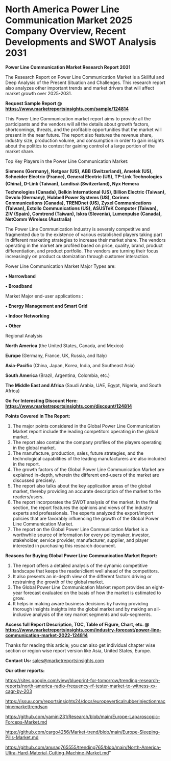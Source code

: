 # North America Power Line Communication Market 2025 Company Overview, Recent Developments and SWOT Analysis 2031

<strong>Power Line Communication Market Research Report 2031</strong>

The Research Report on Power Line Communication Market is a Skillful and Deep Analysis of the Present Situation and Challenges. This research report also analyzes other important trends and market drivers that will affect market growth over 2025-2031.

<strong>Request Sample Report @ <a href=https://www.marketreportsinsights.com/sample/124814>https://www.marketreportsinsights.com/sample/124814</a></strong>

This Power Line Communication market report aims to provide all the participants and the vendors will all the details about growth factors, shortcomings, threats, and the profitable opportunities that the market will present in the near future. The report also features the revenue share, industry size, production volume, and consumption in order to gain insights about the politics to contest for gaining control of a large portion of the market share.

Top Key Players in the Power Line Communication Market:

<strong>Siemens (Germany), Netgear (US), ABB (Switzerland), Ametek (US), Schneider Electric (France), General Electric (US), TP-Link Technologies (China), D-Link (Taiwan), Landisᬪ (Switzerland), Nyx Hemera Technologies (Canada), Belkin International (US), Billion Electric (Taiwan), Devolo (Germany), Hubbell Power Systems (US), Corinex Communications (Canada), TRENDnet (US), Zyxel Communications (Taiwan), Extollo Communications (US), ASUSTeK Computer (Taiwan), ZIV (Spain), Comtrend (Taiwan), Iskra (Slovenia), Lumenpulse (Canada), NetComm Wireless (Australia)</strong>

The Power Line Communication Industry is severely competitive and fragmented due to the existence of various established players taking part in different marketing strategies to increase their market share. The vendors operating in the market are profiled based on price, quality, brand, product differentiation, and product portfolio. The vendors are turning their focus increasingly on product customization through customer interaction.

Power Line Communication Market Major Types are:

<strong>• Narrowband

• Broadband</strong>

Market Major end-user applications :

<strong>• Energy Management and Smart Grid

• Indoor Networking

• Other</strong>

Regional Analysis

</u><strong><b>North America</b></strong> (the United States, Canada, and Mexico)

<strong><b>Europe </b></strong>(Germany, France, UK, Russia, and Italy)

<strong><b>Asia-Pacific</b></strong> (China, Japan, Korea, India, and Southeast Asia)

<strong><b>South America</b></strong> (Brazil, Argentina, Colombia, etc.)

<strong><b>The Middle East and Africa</b></strong> (Saudi Arabia, UAE, Egypt, Nigeria, and South Africa)

<strong>Go For Interesting Discount Here: <a href=https://www.marketreportsinsights.com/discount/124814>https://www.marketreportsinsights.com/discount/124814</a></strong>

<strong>Points Covered in The Report:</strong>
<ol>
  <li>The major points considered in the Global Power Line Communication Market report include the leading competitors operating in the global market.</li>
  <li>The report also contains the company profiles of the players operating in the global market.</li>
  <li>The manufacture, production, sales, future strategies, and the technological capabilities of the leading manufacturers are also included in the report.</li>
  <li>The growth factors of the Global Power Line Communication Market are explained in-depth, wherein the different end-users of the market are discussed precisely.</li>
  <li>The report also talks about the key application areas of the global market, thereby providing an accurate description of the market to the readers/users.</li>
  <li>The report incorporates the SWOT analysis of the market. In the final section, the report features the opinions and views of the industry experts and professionals. The experts analyzed the export/import policies that are favorably influencing the growth of the Global Power Line Communication Market.</li>
  <li>The report on the Global Power Line Communication Market is a worthwhile source of information for every policymaker, investor, stakeholder, service provider, manufacturer, supplier, and player interested in purchasing this research document.</li>
</ol>
<strong>Reasons for Buying Global Power Line Communication Market Report:</strong>

<ol>
  <li>The report offers a detailed analysis of the dynamic competitive landscape that keeps the reader/client well ahead of the competitors.</li>
  <li>It also presents an in-depth view of the different factors driving or restraining the growth of the global market.</li>
  <li>The Global Power Line Communication Market report provides an eight-year forecast evaluated on the basis of how the market is estimated to grow.</li>
  <li>It helps in making aware business decisions by having providing thorough insights insights into the global market and by making an all-inclusive analysis of the key market segments and sub-segments.</li>
</ol>
<strong>Access full Report Description, TOC, Table of Figure, Chart, etc. @ <a href=https://www.marketreportsinsights.com/industry-forecast/power-line-communication-market-2022-124814>https://www.marketreportsinsights.com/industry-forecast/power-line-communication-market-2022-124814</a></strong>


Thanks for reading this article; you can also get individual chapter wise section or region wise report version like Asia, United States, Europe.

<strong>Contact Us:</strong>
sales@marketreportsinsights.com

<strong>Our other reports:</strong>

<a href=https://sites.google.com/view/blueprint-for-tomorrow/trending-research-reports/north-america-radio-frequency-rf-tester-market-to-witness-xx-cagr-by-203>https://sites.google.com/view/blueprint-for-tomorrow/trending-research-reports/north-america-radio-frequency-rf-tester-market-to-witness-xx-cagr-by-203</a>

<a href=https://issuu.com/reportsinsights24/docs/europeverticalrubberinjectionmachinemarkettrendsan>https://issuu.com/reportsinsights24/docs/europeverticalrubberinjectionmachinemarkettrendsan</a>

<a href=https://github.com/yamini231/Research/blob/main/Europe-Laparoscopic-Forceps-Market.md>https://github.com/yamini231/Research/blob/main/Europe-Laparoscopic-Forceps-Market.md</a>

<a href=https://github.com/cargo4256/Market-trend/blob/main/Europe-Sleeping-Pills-Market.md>https://github.com/cargo4256/Market-trend/blob/main/Europe-Sleeping-Pills-Market.md</a>

<a href=https://github.com/anurag765555/trending765/blob/main/North-America-Ultra-Hard-Material-Cutting-Machine-Market.md>https://github.com/anurag765555/trending765/blob/main/North-America-Ultra-Hard-Material-Cutting-Machine-Market.md</a>"
